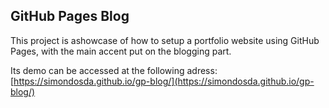 ## GitHub Pages Blog

This project is ashowcase of how to setup a portfolio website using GitHub Pages, with the main accent put on the blogging part.

Its demo can be accessed at the following adress: [https://simondosda.github.io/gp-blog/](https://simondosda.github.io/gp-blog/)
